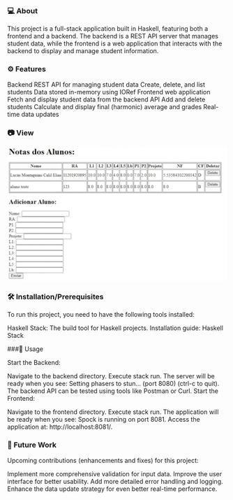 ### 💻 About

This project is a full-stack application built in Haskell, featuring both a frontend and a backend. The backend is a REST API server that manages student data, while the frontend is a web application that interacts with the backend to display and manage student information.

### ⚙️ Features

Backend REST API for managing student data
Create, delete, and list students
Data stored in-memory using IORef
Frontend web application
Fetch and display student data from the backend API
Add and delete students
Calculate and display final (harmonic) average and grades
Real-time data updates

### 📷 View
<img src="/assets/images/projetoHaskellCaptura.PNG"/>

### 🛠️ Installation/Prerequisites

To run this project, you need to have the following tools installed:

Haskell Stack: The build tool for Haskell projects.
Installation guide: Haskell Stack

###📜 Usage

Start the Backend:

Navigate to the backend directory.
Execute stack run.
The server will be ready when you see: Setting phasers to stun... (port 8080) (ctrl-c to quit).
The backend API can be tested using tools like Postman or Curl.
Start the Frontend:

Navigate to the frontend directory.
Execute stack run.
The application will be ready when you see: Spock is running on port 8081.
Access the application at: http://localhost:8081/.

### 📆 Future Work

Upcoming contributions (enhancements and fixes) for this project:

Implement more comprehensive validation for input data.
Improve the user interface for better usability.
Add more detailed error handling and logging.
Enhance the data update strategy for even better real-time performance.
